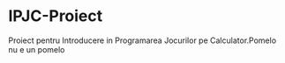 # IPJC-Proiect
Proiect pentru Introducere in Programarea Jocurilor pe Calculator.Pomelo nu e un pomelo
